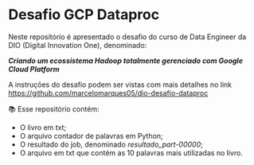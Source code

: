 # Desafio GCP Dataproc

Neste repositório é apresentado o desafio do curso de Data Engineer da DIO (Digital Innovation One), denominado:

***Criando um ecossistema Hadoop totalmente gerenciado com Google Cloud Platform***

A instruções do desafio podem ser vistas com mais detalhes no link https://github.com/marcelomarques05/dio-desafio-dataproc

:books: Esse repositório contém:

- O livro em txt;
- O arquivo contador de palavras em Python;
- O resultado do job, denominado *resultado_part-00000*;
- O arquivo em txt que contém as 10 palavras mais utilizadas no livro.



